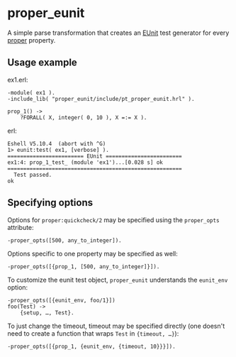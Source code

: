 # proper\_eunit

A simple parse transformation that creates an [EUnit][] test generator for every
[proper][] property.

[EUnit]: http://www.erlang.org/doc/apps/eunit/chapter.html
[proper]: https://github.com/manopapad/proper

## Usage example

ex1.erl:

    -module( ex1 ).
    -include_lib( "proper_eunit/include/pt_proper_eunit.hrl" ).

    prop_1() ->
        ?FORALL( X, integer( 0, 10 ), X =:= X ).

erl:

    Eshell V5.10.4  (abort with ^G)
    1> eunit:test( ex1, [verbose] ).
    ======================== EUnit ========================
    ex1:4: prop_1_test_ (module 'ex1')...[0.028 s] ok
    =======================================================
      Test passed.
    ok

## Specifying options

Options for `proper:quickcheck/2` may be specified using the `proper_opts`
attribute:

    -proper_opts([500, any_to_integer]).

Options specific to one property may be specified as well:

    -proper_opts([{prop_1, [500, any_to_integer]}]).

To customize the eunit test object, `proper_eunit` understands the `eunit_env`
option:

    -proper_opts([{eunit_env, foo/1}])
    foo(Test) ->
        {setup, …, Test}.

To just change the timeout, timeout may be specified directly (one doesn't
need to create a function that wraps `Test` in `{timeout, …}`):

    -proper_opts([{prop_1, {eunit_env, {timeout, 10}}}]).
